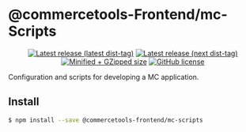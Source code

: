 # @commercetools-Frontend/mc-Scripts

<p align="center">
  <a href="https://www.npmjs.com/package/@commercetools-frontend/mc-scripts"><img src="https://badgen.net/npm/v/@commercetools-frontend/mc-scripts" alt="Latest release (latest dist-tag)" /></a> <a href="https://www.npmjs.com/package/@commercetools-frontend/mc-scripts"><img src="https://badgen.net/npm/v/@commercetools-frontend/mc-scripts/next" alt="Latest release (next dist-tag)" /></a> <a href="https://bundlephobia.com/result?p=@commercetools-frontend/mc-scripts"><img src="https://badgen.net/bundlephobia/minzip/@commercetools-frontend/mc-scripts" alt="Minified + GZipped size" /></a> <a href="https://github.com/commercetools/merchant-center-application-kit/blob/master/LICENSE"><img src="https://badgen.net/github/license/commercetools/merchant-center-application-kit" alt="GitHub license" /></a>
</p>

Configuration and scripts for developing a MC application.

## Install

```bash
$ npm install --save @commercetools-frontend/mc-scripts
```
